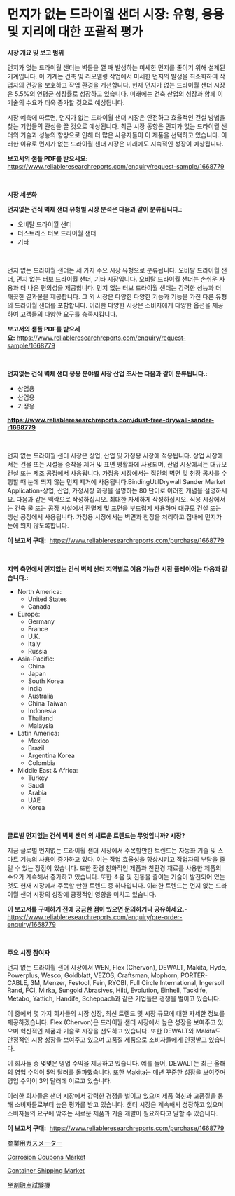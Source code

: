 <p><h1>먼지가 없는 드라이월 샌더 시장: 유형, 응용 및 지리에 대한 포괄적 평가</h1></p><p><strong>시장 개요 및 보고 범위</strong></p>
<p><p>먼지가 없는 드라이월 샌더는 벽돌을 깰 때 발생하는 미세한 먼지를 줄이기 위해 설계된 기계입니다. 이 기계는 건축 및 리모델링 작업에서 미세한 먼지의 발생을 최소화하여 작업자의 건강을 보호하고 작업 환경을 개선합니다. 현재 먼지가 없는 드라이월 샌더 시장은 5.5%의 연평균 성장률로 성장하고 있습니다. 미래에는 건축 산업의 성장과 함께 이 기술의 수요가 더욱 증가할 것으로 예상됩니다.</p><p>시장 예측에 따르면, 먼지가 없는 드라이월 샌더 시장은 안전하고 효율적인 건설 방법을 찾는 기업들의 관심을 끌 것으로 예상됩니다. 최근 시장 동향은 먼지가 없는 드라이월 샌더의 기술과 성능의 향상으로 인해 더 많은 사용자들이 이 제품을 선택하고 있습니다. 이러한 이유로 먼지가 없는 드라이월 샌더 시장은 미래에도 지속적인 성장이 예상됩니다.</p></p>
<p><strong>보고서의 샘플 PDF를 받으세요:</strong> <a href="https://www.reliableresearchreports.com/enquiry/request-sample/1668779">https://www.reliableresearchreports.com/enquiry/request-sample/1668779</a></p>
<p>&nbsp;</p>
<p><strong>시장 세분화</strong></p>
<p><strong>먼지없는 건식 벽체 샌더 유형별 시장 분석은 다음과 같이 분류됩니다.:</strong></p>
<p><ul><li>오비탈 드라이월 샌더</li><li>더스트리스 터보 드라이월 샌더</li><li>기타</li></ul></p>
<p>&nbsp;</p>
<p><p>먼지 없는 드라이월 샌더는 세 가지 주요 시장 유형으로 분류됩니다. 오비탈 드라이월 샌더, 먼지 없는 터보 드라이월 샌더, 기타 시장입니다. 오비탈 드라이월 샌더는 손쉬운 사용과 더 나은 편의성을 제공합니다. 먼지 없는 터보 드라이월 샌더는 강력한 성능과 더 깨끗한 결과물을 제공합니다. 그 외 시장은 다양한 다양한 기능과 기능을 가진 다른 유형의 드라이월 샌더를 포함합니다. 이러한 다양한 시장은 소비자에게 다양한 옵션을 제공하여 고객들의 다양한 요구를 충족시킵니다.</p></p>
<p><strong>보고서의 샘플 PDF를 받으세요:</strong>&nbsp;<a href="https://www.reliableresearchreports.com/enquiry/request-sample/1668779">https://www.reliableresearchreports.com/enquiry/request-sample/1668779</a></p>
<p>&nbsp;</p>
<p><strong> 먼지없는 건식 벽체 샌더 응용 분야별 시장 산업 조사는 다음과 같이 분류됩니다.:</strong></p>
<p><ul><li>상업용</li><li>산업용</li><li>가정용</li></ul></p>
<p><strong><a href="https://www.reliableresearchreports.com/dust-free-drywall-sander-r1668779">https://www.reliableresearchreports.com/dust-free-drywall-sander-r1668779</a></strong></p>
<p>&nbsp;</p>
<p><p>먼지 없는 드라이월 샌더 시장은 상업, 산업 및 가정용 시장에 적용됩니다. 상업 시장에서는 건물 또는 시설물 증착물 제거 및 표면 평활화에 사용되며, 산업 시장에서는 대규모 건설 또는 제조 공정에서 사용됩니다. 가정용 시장에서는 집안의 벽면 및 천장 공사를 수행할 때 눈에 띄지 않는 먼지 제거에 사용됩니다.BindingUtilDrywall Sander Market Application-상업, 산업, 가정시장 과정을 설명하는 80 단어로 이러한 개념을 설명하세요. 다음과 같은 맥락으로 작성하십시오. 최대한 자세하게 작성하십시오. 직용 시장에서는 건축 물 또는 공장 시설에서 잔멸제 및 표면을 부드럽게 사용하며 대규모 건설 또는 생산 공정에서 사용됩니다. 가정용 시장에서는 벽면과 천장을 처리하고 집내에 먼지가 눈에 띄지 않도록합니다.</p></p>
<p><strong>이 보고서 구매:</strong>&nbsp; <a href="https://www.reliableresearchreports.com/purchase/1668779">https://www.reliableresearchreports.com/purchase/1668779</a></p>
<p>&nbsp;</p>
<p><strong>지역 측면에서 먼지없는 건식 벽체 샌더 지역별로 이용 가능한 시장 플레이어는 다음과 같습니다.:</strong></p>
<p><ul>
    <li>
        North America:
        <ul>
            <li>United States</li>
            <li>Canada</li>
        </ul>
    </li>
    <li>
        Europe:
        <ul>
            <li>Germany</li>
            <li>France</li>
            <li>U.K.</li>
            <li>Italy</li>
            <li>Russia</li>
        </ul>
    </li>
    <li>
        Asia-Pacific:
        <ul>
            <li>China</li>
            <li>Japan</li>
            <li>South Korea</li>
            <li>India</li>
            <li>Australia</li>
            <li>China Taiwan</li>
            <li>Indonesia</li>
            <li>Thailand</li>
            <li>Malaysia</li>
        </ul>
    </li>
    <li>
        Latin America:
        <ul>
            <li>Mexico</li>
            <li>Brazil</li>
            <li>Argentina Korea</li>
            <li>Colombia</li>
        </ul>
    </li>
    <li>
        Middle East & Africa:
        <ul>
            <li>Turkey</li>
            <li>Saudi</li>
            <li>Arabia</li>
            <li>UAE</li>
            <li>Korea</li>
        </ul>
    </li>
    </ul></p>
<p>&nbsp;</p>
<p><strong>글로벌 먼지없는 건식 벽체 샌더 의 새로운 트렌드는 무엇입니까? 시장?</strong></p>
<p><p>지금 글로벌 먼지없는 드라이월 샌더 시장에서 주목할만한 트렌드는 자동화 기술 및 스마트 기능의 사용이 증가하고 있다. 이는 작업 효율성을 향상시키고 작업자의 부담을 줄일 수 있는 장점이 있습니다. 또한 환경 친화적인 제품과 친환경 재료를 사용한 제품의 수요가 계속해서 증가하고 있습니다. 또한 소음 및 진동을 줄이는 기술이 발전되어 있는 것도 현재 시장에서 주목할 만한 트렌드 중 하나입니다. 이러한 트렌드는 먼지 없는 드라이월 샌더 시장의 성장에 긍정적인 영향을 미치고 있습니다.</p></p>
<p><strong>이 보고서를 구매하기 전에 궁금한 점이 있으면 문의하거나 공유하세요.</strong>- <a href="https://www.reliableresearchreports.com/enquiry/pre-order-enquiry/1668779">https://www.reliableresearchreports.com/enquiry/pre-order-enquiry/1668779</a></p>
<p>&nbsp;</p>
<p><strong>주요 시장 참여자</strong></p>
<p><p>먼지 없는 드라이월 샌더 시장에서 WEN, Flex (Chervon), DEWALT, Makita, Hyde, Powerplus, Wesco, Goldblatt, VEZOS, Craftsman, Mophorn, PORTER-CABLE, 3M, Menzer, Festool, Fein, RYOBI, Full Circle International, Ingersoll Rand, FCI, Mirka, Sungold Abrasives, Hilti, Evolution, Einhell, Tacklife, Metabo, Yattich, Handife, Scheppach과 같은 기업들은 경쟁을 벌이고 있습니다.</p><p>이 중에서 몇 가지 회사들의 시장 성장, 최신 트렌드 및 시장 규모에 대한 자세한 정보를 제공하겠습니다. Flex (Chervon)은 드라이월 샌더 시장에서 높은 성장을 보여주고 있으며 혁신적인 제품과 기술로 시장을 선도하고 있습니다. 또한 DEWALT와 Makita도 안정적인 시장 성장을 보여주고 있으며 고품질 제품으로 소비자들에게 인정받고 있습니다.</p><p>이 회사들 중 몇몇은 영업 수익을 제공하고 있습니다. 예를 들어, DEWALT는 최근 올해의 영업 수익이 5억 달러를 돌파했습니다. 또한 Makita는 매년 꾸준한 성장을 보여주며 영업 수익이 3억 달러에 이르고 있습니다.</p><p>이러한 회사들은 샌더 시장에서 강력한 경쟁을 벌이고 있으며 제품 혁신과 고품질을 통해 소비자들로부터 높은 평가를 받고 있습니다. 샌더 시장은 계속해서 성장하고 있으며 소비자들의 요구에 맞추는 새로운 제품과 기술 개발이 필요하다고 말할 수 있습니다.</p></p>
<p><strong>이 보고서 구매:</strong>&nbsp;&nbsp;<a href="https://www.reliableresearchreports.com/purchase/1668779">https://www.reliableresearchreports.com/purchase/1668779</a></p>
<p><p><a href="https://medium.com/@addiehirthe05/%E5%95%86%E7%94%A8%E3%82%AC%E3%82%B9%E3%83%A1%E3%83%BC%E3%82%BF%E3%83%BC%E5%B8%82%E5%A0%B4%E8%AA%BF%E6%9F%BB%E3%83%AC%E3%83%9D%E3%83%BC%E3%83%88-%E3%81%9D%E3%81%AE%E6%AD%B4%E5%8F%B2%E3%81%A82024%E5%B9%B4%E3%81%8B%E3%82%892031%E5%B9%B4%E3%81%BE%E3%81%A7%E3%81%AE%E4%BA%88%E6%B8%AC-6c4bad04d6cb">商業用ガスメーター</a></p><p><a href="https://github.com/nancykennedykellievqfqt2/Market-Research-Report-List-2/blob/main/corrosion-coupons-market.md">Corrosion Coupons Market</a></p><p><a href="https://github.com/seekum/Market-Research-Report-List-2/blob/main/container-shipping-market.md">Container Shipping Market</a></p><p><a href="https://medium.com/@krishnajlhre/%E5%9D%90%E5%89%A4%E8%9E%8D%E7%82%B9%E3%83%86%E3%82%B9%E3%82%BF%E3%83%BC%E3%81%AE%E5%B8%82%E5%A0%B4%E5%8B%95%E5%90%91%E3%81%8A%E3%82%88%E3%81%B3%E5%B8%82%E5%A0%B4%E5%88%86%E6%9E%90%E3%81%AF-2024-2031%E5%B9%B4%E3%81%AE%E4%BA%88%E6%B8%AC%E3%81%95%E3%82%8C%E3%81%A6%E3%81%84%E3%81%BE%E3%81%99-7086089a05ec">坐剤融点試験機</a></p></p>
